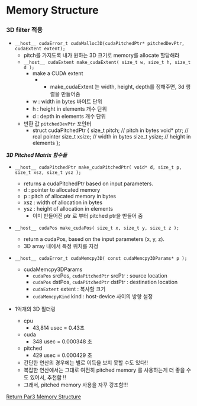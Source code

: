 # Memory Structure

### 3D filter 적용 
- `__host__ cudaError_t cudaMalloc3D(cudaPitchedPtr* pitchedDevPtr, cudaExtent extent);`
  - pitch를 가지도록 내가 원하는 3D 크기로 memory를 allocate 할당해라
  - `__host__ cudaExtent make_cudaExtent( size_t w, size_t h, size_t d );`
    - make a CUDA extent
      - - make_cudaExtent 는 width, height, depth를 정해주면, 3d 행렬을 만들어줌
    - w : width in bytes 바이트 단위
    - h : height in elements 개수 단위 
    - d : depth in elements 개수 단위 
  - 반환 값 `pitchedDevPtr` 포인터   
    - struct cudaPitchedPtr {
      size_t pitch; // pitch in bytes
      void* ptr; // real pointer
      size_t xsize; // width in bytes
      size_t ysize; // height in elements
      };

***3D Pitched Matrix 함수들*** 
- `__host__ cudaPitchedPtr make_cudaPitchedPtr( void* d, size_t p, size_t xsz, size_t ysz );`
  - returns a cudaPitchedPtr based on input parameters.
  - d : pointer to allocated memory
  - p : pitch of allocated memory in bytes
  - xsz : width of allocation in bytes
  - ysz : height of allocation in elements
    - 이미 만들어진 ptr 로 부터 pitched ptr을 만들어 줌 
- `__host__ cudaPos make_cudaPos( size_t x, size_t y, size_t z );`
  - return a cudaPos, based on the input parameters (x, y, z).
  - 3D array 내에서 특정 위치를 지정
- `__host__ cudaError_t cudaMemcpy3D( const cudaMemcpy3DParams* p );`
  - cudaMemcpy3DParams
    - `cudaPos` srcPos, `cudaPitchedPtr` srcPtr : source location
    - `cudaPos` dstPos, `cudaPitchedPtr` dstPtr : destination location
    - `cudaExtent` extent : 복사할 크기
    - `cudaMemcpyKind` kind : host-device 사이의 방향 설정
  
- 1억개의 3D 필더링
  - cpu
    - 43,814 usec = 0.43초 
  - cuda
    - 348 usec = 0.000348 초
  - pitched
    - 429 usec = 0.000429 초
  - 간단한 연산의 경우에는 별로 이득을 보지 못할 수도 있다!!
  - 복잡한 연산에서는 그대로 여전히 pitched memory 를 사용하는게 더 좋을 수도 있어서, 추천함 !!
  - 그래서, pitched memory 사용을 자꾸 강조함!!!


[Return Par3 Memory Structure](../README.md)  